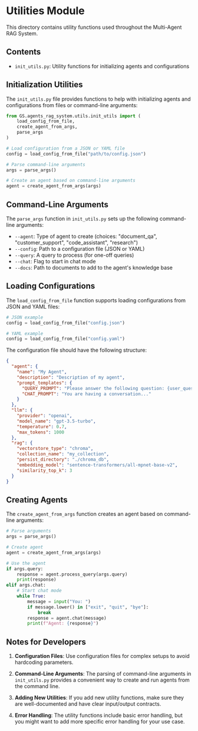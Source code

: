 # Utilities Module

This directory contains utility functions used throughout the Multi-Agent RAG System.

## Contents

- `init_utils.py`: Utility functions for initializing agents and configurations

## Initialization Utilities

The `init_utils.py` file provides functions to help with initializing agents and configurations from files or command-line arguments:

```python
from GS.agents_rag_system.utils.init_utils import (
    load_config_from_file,
    create_agent_from_args,
    parse_args
)

# Load configuration from a JSON or YAML file
config = load_config_from_file("path/to/config.json")

# Parse command-line arguments
args = parse_args()

# Create an agent based on command-line arguments
agent = create_agent_from_args(args)
```

## Command-Line Arguments

The `parse_args` function in `init_utils.py` sets up the following command-line arguments:

- `--agent`: Type of agent to create (choices: "document_qa", "customer_support", "code_assistant", "research")
- `--config`: Path to a configuration file (JSON or YAML)
- `--query`: A query to process (for one-off queries)
- `--chat`: Flag to start in chat mode
- `--docs`: Path to documents to add to the agent's knowledge base

## Loading Configurations

The `load_config_from_file` function supports loading configurations from JSON and YAML files:

```python
# JSON example
config = load_config_from_file("config.json")

# YAML example
config = load_config_from_file("config.yaml")
```

The configuration file should have the following structure:

```json
{
  "agent": {
    "name": "My Agent",
    "description": "Description of my agent",
    "prompt_templates": {
      "QUERY_PROMPT": "Please answer the following question: {user_question}",
      "CHAT_PROMPT": "You are having a conversation..."
    }
  },
  "llm": {
    "provider": "openai",
    "model_name": "gpt-3.5-turbo",
    "temperature": 0.7,
    "max_tokens": 1000
  },
  "rag": {
    "vectorstore_type": "chroma",
    "collection_name": "my_collection",
    "persist_directory": "./chroma_db",
    "embedding_model": "sentence-transformers/all-mpnet-base-v2",
    "similarity_top_k": 3
  }
}
```

## Creating Agents

The `create_agent_from_args` function creates an agent based on command-line arguments:

```python
# Parse arguments
args = parse_args()

# Create agent
agent = create_agent_from_args(args)

# Use the agent
if args.query:
    response = agent.process_query(args.query)
    print(response)
elif args.chat:
    # Start chat mode
    while True:
        message = input("You: ")
        if message.lower() in ["exit", "quit", "bye"]:
            break
        response = agent.chat(message)
        print(f"Agent: {response}")
```

## Notes for  Developers

1. **Configuration Files**: Use configuration files for complex setups to avoid hardcoding parameters.

2. **Command-Line Arguments**: The parsing of command-line arguments in `init_utils.py` provides a convenient way to create and run agents from the command line.

3. **Adding New Utilities**: If you add new utility functions, make sure they are well-documented and have clear input/output contracts.

4. **Error Handling**: The utility functions include basic error handling, but you might want to add more specific error handling for your use case. 